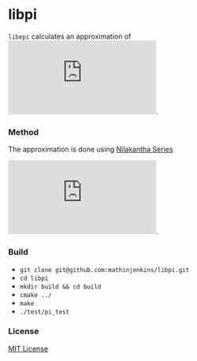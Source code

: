 # libpi
`libepi` calculates an approximation of ![](http://www.sciweavers.org/tex2img.php?eq=%20%5Cpi%20&bc=White&fc=Black&im=jpg&fs=12&ff=arev&edit=0).

### Method
The approximation is done using [Nilakantha Series](https://en.wikipedia.org/wiki/Pi)

![](http://www.sciweavers.org/tex2img.php?eq=%20%5Cpi%20%3D%203%20%2B%20%20%5Cfrac%7B4%7D%7B2%20%20%5Ctimes%203%20%5Ctimes%204%7D%20-%20%20%5Cfrac%7B4%7D%7B4%20%20%5Ctimes%205%20%5Ctimes%206%7D%20%2B%20%5Cfrac%7B4%7D%7B6%20%20%5Ctimes%207%20%5Ctimes%208%7D%20-%20%5Cfrac%7B4%7D%7B8%20%20%5Ctimes%209%20%5Ctimes%2010%7D%20%2B%20...&bc=White&fc=Black&im=jpg&fs=12&ff=arev&edit=0).

### Build
* `git clone git@github.com:mathinjenkins/libpi.git`
* `cd libpi`
* `mkdir build && cd build`
* `cmake ../`
* `make`
* `./test/pi_test`

### License
[MIT License](https://github.com/mathinjenkins/libpi/blob/master/LICENSE)
